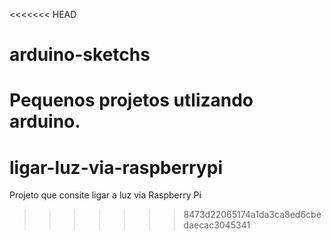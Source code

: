 <<<<<<< HEAD
# arduino-sketchs
Pequenos projetos utlizando arduino.
=======
# ligar-luz-via-raspberrypi
Projeto que consite ligar a luz via Raspberry Pi
>>>>>>> 8473d22065174a1da3ca8ed6cbedaecac3045341
